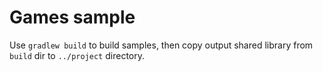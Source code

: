 # Games sample

Use `gradlew build` to build samples, then copy output shared library from `build` dir to `../project` directory.